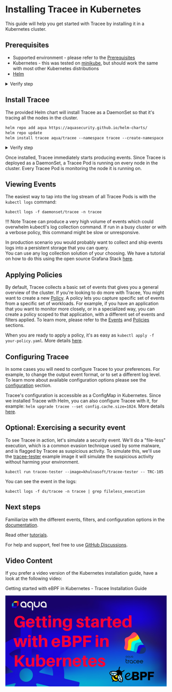 # Installing Tracee in Kubernetes 

This guide will help you get started with Tracee by installing it in a Kubernetes cluster.  


## Prerequisites

- Supported environment - please refer to the [Prerequisites](../install/prerequisites.md)
- Kubernetes - this was tested on [minikube](https://github.com/kubernetes/minikube), but should work the same with most other Kubernetes distributions
- [Helm](https://helm.sh/docs/intro/install/)

<details>
  <summary>Verify step</summary>
```console
kubectl get po -A
```

```text
NAMESPACE     NAME                               READY   STATUS    RESTARTS   AGE 
kube-system   coredns-565d847f94-kd9xx           1/1     Running   0          15s 
kube-system   etcd-minikube                      1/1     Running   0          26s 
kube-system   kube-apiserver-minikube            1/1     Running   0          26s 
kube-system   kube-controller-manager-minikube   1/1     Running   0          26s 
kube-system   kube-proxy-cvqjm                   1/1     Running   0          15s 
kube-system   kube-scheduler-minikube            1/1     Running   0          26s 
kube-system   storage-provisioner                1/1     Running   0          15s 
```
</details>

## Install Tracee

The provided Helm chart will install Tracee as a DaemonSet so that it's tracing all the nodes in the cluster.

```console
helm repo add aqua https://aquasecurity.github.io/helm-charts/
helm repo update
helm install tracee aqua/tracee --namespace tracee --create-namespace
```

<details>
  <summary>Verify step</summary>
```console
kubectl get pods -n tracee
```

```text
NAME           READY   STATUS    RESTARTS   AGE 
tracee-fcjmp   1/1     Running   0          4m11s
```
</details>

Once installed, Tracee immediately starts producing events. Since Tracee is deployed as a DaemonSet, a Tracee Pod is running on every node in the cluster. Every Tracee Pod is monitoring the node it is running on.

## Viewing Events

The easiest way to tap into the log stream of all Tracee Pods is with the `kubectl logs` command:

```console
kubectl logs -f daemonset/tracee -n tracee
```

!!! Note
    Tracee can produce a very high volume of events which could overwhelm kubectl's log collection command. If run in a busy cluster or with a verbose policy, this command might be slow or unresponsive.

In production scenario you would probably want to collect and ship events logs into a persistent storage that you can query.   
You can use any log collection solution of your choosing. We have a tutorial on how to do this using the open source Grafana Stack [here](../../tutorials/deploy-grafana-dashboard.md).

## Applying Policies

By default, Tracee collects a basic set of events that gives you a general overview of the cluster. If you're looking to do more with Tracee, You might want to create a new [Policy](../policies/index.md). A policy lets you capture specific set of events from a specific set of workloads. For example, if you have an application that you want to monitor more closely, or in a specialized way, you can create a policy scoped to that application, with a different set of events and filters applied. To learn more, please refer to the [Events](../events/index.md) and [Policies](../policies/index.md) sections.

When you are ready to apply a policy, it's as easy as `kubectl apply -f your-policy.yaml`. More details [here](../policies/usage/kubernetes.md).

## Configuring Tracee

In some cases you will need to configure Tracee to your preferences. For example, to change the output event format, or to set a different log level. To learn more about available configuration options please see the [configuration](../install/config/index.md) section.

Tracee's configuration is accessible as a ConfigMap in Kubernetes. Since we installed Tracee with Helm, you can also configure Tracee with it, for example: `helm upgrade tracee --set config.cache.size=1024`. More details [here](../install/config/kubernetes.md).

## Optional: Exercising a security event

To see Tracee in action, let's simulate a security event. We'll do a "file-less" execution, which is a common evasion technique used by some malware, and is flagged by Tracee as suspicious activity. To simulate this, we'll use the [tracee-tester](https://registry.hub.docker.com/r/khulnasoft/tracee-tester) example image it will simulate the suspicious activity without harming your environment.

```console
kubectl run tracee-tester --image=khulnasoft/tracee-tester -- TRC-105
```

You can see the event in the logs:

```console
kubectl logs -f ds/tracee -n tracee | grep fileless_execution 
```

## Next steps

Familiarize with the different events, filters, and configuration options in the [documentation](../overview.md).

Read other [tutorials](../../tutorials/overview.md).

For help and support, feel free to use [GitHub Discussions](https://github.com/khulnasoft/tracee/discussions).


## Video Content

If you prefer a video version of the Kubernetes installation guide, have a look at the following video:

Getting started with eBPF in Kubernetes - Tracee Installation Guide 

[![Watch the video](../../images/ebpftraceehelminstall.png)](https://youtu.be/YQdEvf2IS9k?si=LhQM0CI8_QKvOCeK)
